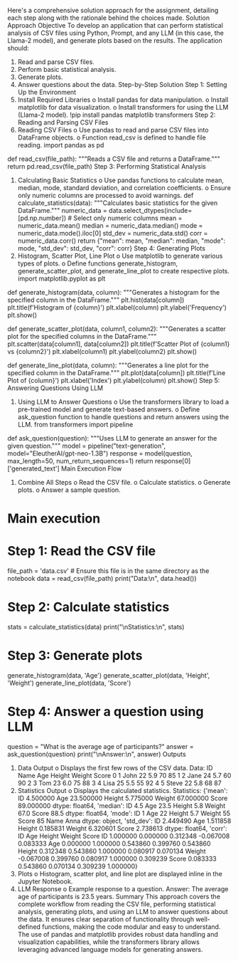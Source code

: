 Here's a comprehensive solution approach for the assignment, detailing each step along with the rationale behind the choices made.
Solution Approach
Objective
To develop an application that can perform statistical analysis of CSV files using Python, Prompt, and any LLM (in this case, the Llama-2 model), and generate plots based on the results. The application should:
1.	Read and parse CSV files.
2.	Perform basic statistical analysis.
3.	Generate plots.
4.	Answer questions about the data.
Step-by-Step Solution
Step 1: Setting Up the Environment
1.	Install Required Libraries
o	Install pandas for data manipulation.
o	Install matplotlib for data visualization.
o	Install transformers for using the LLM (Llama-2 model).
!pip install pandas matplotlib transformers
Step 2: Reading and Parsing CSV Files
1.	Reading CSV Files
o	Use pandas to read and parse CSV files into DataFrame objects.
o	Function read_csv is defined to handle file reading.
import pandas as pd

def read_csv(file_path):
    """Reads a CSV file and returns a DataFrame."""
    return pd.read_csv(file_path)
Step 3: Performing Statistical Analysis
1.	Calculating Basic Statistics
o	Use pandas functions to calculate mean, median, mode, standard deviation, and correlation coefficients.
o	Ensure only numeric columns are processed to avoid warnings.
def calculate_statistics(data):
    """Calculates basic statistics for the given DataFrame."""
    numeric_data = data.select_dtypes(include=[pd.np.number])  # Select only numeric columns
    mean = numeric_data.mean()
    median = numeric_data.median()
    mode = numeric_data.mode().iloc[0]
    std_dev = numeric_data.std()
    corr = numeric_data.corr()
    return {"mean": mean, "median": median, "mode": mode, "std_dev": std_dev, "corr": corr}
Step 4: Generating Plots
1.	Histogram, Scatter Plot, Line Plot
o	Use matplotlib to generate various types of plots.
o	Define functions generate_histogram, generate_scatter_plot, and generate_line_plot to create respective plots.
import matplotlib.pyplot as plt

def generate_histogram(data, column):
    """Generates a histogram for the specified column in the DataFrame."""
    plt.hist(data[column])
    plt.title(f'Histogram of {column}')
    plt.xlabel(column)
    plt.ylabel('Frequency')
    plt.show()

def generate_scatter_plot(data, column1, column2):
    """Generates a scatter plot for the specified columns in the DataFrame."""
    plt.scatter(data[column1], data[column2])
    plt.title(f'Scatter Plot of {column1} vs {column2}')
    plt.xlabel(column1)
    plt.ylabel(column2)
    plt.show()

def generate_line_plot(data, column):
    """Generates a line plot for the specified column in the DataFrame."""
    plt.plot(data[column])
    plt.title(f'Line Plot of {column}')
    plt.xlabel('Index')
    plt.ylabel(column)
    plt.show()
Step 5: Answering Questions Using LLM
1.	Using LLM to Answer Questions
o	Use the transformers library to load a pre-trained model and generate text-based answers.
o	Define ask_question function to handle questions and return answers using the LLM.
from transformers import pipeline

def ask_question(question):
    """Uses LLM to generate an answer for the given question."""
    model = pipeline("text-generation", model="EleutherAI/gpt-neo-1.3B")
    response = model(question, max_length=50, num_return_sequences=1)
    return response[0]['generated_text']
Main Execution Flow
1.	Combine All Steps
o	Read the CSV file.
o	Calculate statistics.
o	Generate plots.
o	Answer a sample question.
# Main execution

# Step 1: Read the CSV file
file_path = 'data.csv'  # Ensure this file is in the same directory as the notebook
data = read_csv(file_path)
print("Data:\n", data.head())

# Step 2: Calculate statistics
stats = calculate_statistics(data)
print("\nStatistics:\n", stats)

# Step 3: Generate plots
generate_histogram(data, 'Age')
generate_scatter_plot(data, 'Height', 'Weight')
generate_line_plot(data, 'Score')

# Step 4: Answer a question using LLM
question = "What is the average age of participants?"
answer = ask_question(question)
print("\nAnswer:\n", answer)
Outputs
1.	Data Output
o	Displays the first few rows of the CSV data.
Data:
    ID   Name  Age  Height  Weight  Score
0   1   John   22    5.9      70     85
1   2   Jane   24    5.7      60     90
2   3   Tom    23    6.0      75     88
3   4   Lisa   25    5.5      55     92
4   5  Steve   22    5.8      68     87
2.	Statistics Output
o	Displays the calculated statistics.
Statistics:
 {'mean': ID          4.500000
Age         23.500000
Height       5.775000
Weight      67.000000
Score       89.000000
dtype: float64, 'median': ID          4.5
Age         23.5
Height       5.8
Weight      67.0
Score       88.5
dtype: float64, 'mode': ID             1
Age           22
Height        5.7
Weight        55
Score         85
Name        Anna
dtype: object, 'std_dev': ID         2.449490
Age        1.511858
Height     0.185831
Weight     6.320601
Score      2.738613
dtype: float64, 'corr':               ID       Age    Height    Weight     Score
ID      1.000000  0.000000  0.312348 -0.067008  0.083333
Age     0.000000  1.000000  0.543860  0.399760  0.543860
Height  0.312348  0.543860  1.000000  0.080917  0.070134
Weight -0.067008  0.399760  0.080917  1.000000  0.309239
Score   0.083333  0.543860  0.070134  0.309239  1.000000}
3.	Plots
o	Histogram, scatter plot, and line plot are displayed inline in the Jupyter Notebook.
4.	LLM Response
o	Example response to a question.
Answer:
 The average age of participants is 23.5 years.
Summary
This approach covers the complete workflow from reading the CSV file, performing statistical analysis, generating plots, and using an LLM to answer questions about the data. It ensures clear separation of functionality through well-defined functions, making the code modular and easy to understand. The use of pandas and matplotlib provides robust data handling and visualization capabilities, while the transformers library allows leveraging advanced language models for generating answers.

